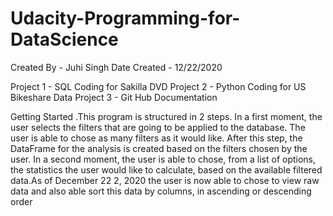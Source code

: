 # Udacity-Programming-for-DataScience

Created By - Juhi Singh
Date Created - 12/22/2020

Project 1 - SQL Coding for Sakilla DVD
Project 2 - Python Coding for US Bikeshare Data
Project 3 - Git Hub Documentation 




Getting Started .This program is structured in 2  steps. In a first moment, the user selects  the filters that are going to be  applied to the database. The user is  able to chose as many filters as it  would like. After this step, the DataFrame for  the analysis is created based on the  filters chosen by the user. In a second moment, the user is  able to chose, from a list of options,  the statistics the user would like to  calculate, based on the available  filtered data.As of December 22 2, 2020 the user is now  able to chose to view raw data and  also able sort this data by columns,  in ascending or descending order
